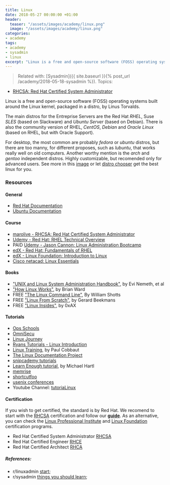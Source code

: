 ```yaml
---
title: Linux
date: 2018-05-27 00:00:00 +01:00
header:
  teaser: "/assets/images/academy/linux.png"
  image: "/assets/images/academy/linux.png"
categories:
- academy
tags:
- academy
- sysadmin
- linux
excerpt: "Linux is a free and open-source software (FOSS) operating systems built around the Linux kernel, packaged in a distro, by Linus Torvalds."
---
```


> Related with: [Sysadmin]({{ site.baseurl }}{% post_url /academy/2018-05-18-sysadmin %}).
Topics:
* [RHCSA: Red Hat Certified System Administrator](/RHCSA/0-start/)

Linux is a free and open-source software (FOSS) operating systems built around the Linux kernel, packaged in a distro, by Linus Torvalds.

The main distros for the Entreprise Servers are the Red Hat *RHEL*, Suse *SLES* (based on Slackware) and *Ubuntu Server* (based on Debian). There is also the community version of RHEL, *CentOS*, *Debian* and *Oracle Linux* (based on RHEL, but with Oracle Support).

For desktop, the most common are probably *fedora* or *ubuntu* distros, but there are too manny, for different proposes, such as *lubuntu*, that works really well on old computers.
Another worthy mention is the *arch* and *gentoo* independent distros. Highly customizable, but recomended only for advanced users.  See more in this [image](http://futurist.se/gldt/wp-content/uploads/12.09/gldt1209.svg) or let [distro chooser](https://distrochooser.de/en) get the best linux for you.

### Resources

#### General
* [Red Hat Documentation](https://access.redhat.com/documentation/en-us/red_hat_enterprise_linux)
* [Ubuntu Documentation](https://help.ubuntu.com/community/Servers)

#### Course
* [marolive - RHCSA: Red Hat Certified System Administrator](/RHCSA/0-start/)
* [Udemy - Red Hat: RHEL Technical Overview](https://www.udemy.com/red-hat-enterprise-linux-technical-overview/)
* PAID [Udemy - Jason Cannon: Linux Administration Bootcamp](https://www.udemy.com/linux-administration-bootcamp/)
* [edX - Red Hat: Fundamentals of RHEL](https://www.edx.org/course/fundamentals-red-hat-enterprise-linux-red-hat-rh066x)
* [edX - Linux Foundation: Introduction to Linux](https://www.edx.org/course/introduction-linux-linuxfoundationx-lfs101x-1)
* [Cisco netacad: Linux Essentials](https://www.netacad.com/campaign/linux-essentials3)

#### Books
* ["UNIX and Linux System Administration Handbook"](https://www.amazon.com/dp/0131480057/), by Evi Nemeth,  et al
* ["How Linux Works"](https://www.amazon.com/gp/product/1593275676/), by Brian Ward
*	FREE ["The Linux Command Line"](http://linuxcommand.org/tlcl.php), By William Shotts
* FREE ["Linux From Scratch"](http://www.linuxfromscratch.org/lfs/view/stable/), by Gerard Beekmans
* FREE ["Linux Insides"](https://0xax.gitbooks.io/linux-insides/), by 0xAX

#### Tutorials
* [Ops Schools](http://www.omnisecu.com/gnu-linux/index.php)
* [OmniSecu](http://www.opsschool.org/en/latest/unix_101.htm)
* [Linux Journey](https://linuxjourney.com/)
* [Ryans Tutorials - Linux Introduction](https://ryanstutorials.net/linuxtutorial/)
* [Linux Training](http://linux-training.be/), by Paul Cobbaut
* [The Linux Documentation Project](https://www.tldp.org/guides.html)
* [snipcademy tutorials](https://code.snipcademy.com/tutorials/linux-command-line)
* [Learn Enough tutorial](https://www.learnenough.com/command-line-tutorial), by Michael Hartl
* [memrise](https://www.memrise.com/course/50252/shell-fu/)
* [shortcutfoo](https://www.shortcutfoo.com/app/dojos/command-line)
* [usenix conferences](https://www.usenix.org/conferences/past)
* Youtube Channel: [tutoriaLinux](https://www.youtube.com/channel/UCvA_wgsX6eFAOXI8Rbg_WiQ)

#### Certification
If you wish to get certified, the standard is by Red Hat. We recomend to start with the [RHCSA](https://www.redhat.com/en/services/certification/rhcsa) certification and follow our **[guide](/RHCSA/0-start/)**. As an alternative, you can check the [Linux Professional Institute](http://www.lpi.org/our-certifications/summary-of-certifications) and [Linux Foundation](https://training.linuxfoundation.org/certification) certification programs.

* Red Hat Certified System Administrator [RHCSA](https://www.redhat.com/en/services/certification/rhcsa)
* Red Hat Certified Engineer [RHCE](https://www.redhat.com/en/services/certification/rhce)
* Red Hat Certified Architect [RHCA](https://www.redhat.com/en/services/certification/rhca)

##### References:
  * r/linuxadmin [start](https://www.reddit.com/r/linuxadmin/comments/2s924h/how_did_you_get_your_start/cnnw1ma);
  * r/sysadmin  [things you should learn](https://www.reddit.com/r/sysadmin/comments/47pdpd/heres_a_list_of_things_you_should_learn_if_you/);

